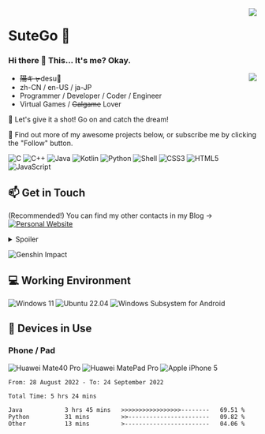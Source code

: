 <img align="right" src="https://github-readme-stats.vercel.app/api?username=G0m1b4ko&show_icons=true&hide_border=true&icon_color=000&title_color=000&include_all_commits_disable=false&custom_title=Meow~&count_private=true">

# SuteGo 🔭

### Hi there 👋 This... It's me? Okay.

<img align="right" src="https://github-readme-stats.vercel.app/api/top-langs?username=G0m1b4ko&hide_border=true&title_color=000&layout=compact">

- ~~陽キャ~~desu🥺 
- zh-CN / en-US / ja-JP
- Programmer / Developer / Coder / Engineer
- Virtual Games / ~~Galgame~~ Lover

💖 Let's give it a shot! Go on and catch the dream!

🤔 Find out more of my awesome projects below, or subscribe me by clicking the "Follow" button.

![C](https://img.shields.io/badge/-C-a8b9cc?style=flat-square&logo=C&logoColor=fff)
![C++](https://img.shields.io/badge/-C%2b%2b-00599c?style=flat-square&logo=C%2b%2b&logoColor=fff)
![Java](https://img.shields.io/badge/-Java-f80000?style=flat-square&logo=oracle&logoColor=fff)
![Kotlin](https://img.shields.io/badge/-Kotlin-7f52ff?style=flat-square&logo=kotlin&logoColor=fff)
![Python](https://img.shields.io/badge/-Python-3776ab?style=flat-square&logo=python&logoColor=fff)
![Shell](https://img.shields.io/badge/-Shell-4eaa25?style=flat-square&logo=gnu%20bash&logoColor=fff)
![CSS3](https://img.shields.io/badge/-CSS3-1572b6?style=flat-square&logo=CSS3&labelColor=1572b6)
![HTML5](https://img.shields.io/badge/-HTML5-e34f26?style=flat-square&logo=HTML5&logoColor=fff)
![JavaScript](https://img.shields.io/badge/-JavaScript-f7df1e?style=flat-square&logo=JavaScript&labelColor=f7df1e&logoColor=000)

## 📫 Get in Touch

(Recommended!) You can find my other contacts in my Blog -> [![Personal Website](https://img.shields.io/badge/-Dadakko-ff6550?style=flat-square&logo=AddThis&logoColor=white&labelColor=ff6550)](https://dadakko.ink/)
<details>
<summary>Spoiler</summary>
 
[![Twitter](https://img.shields.io/twitter/follow/InKy4n?color=1ca0f1&label=%40InKy4n&logo=twitter&logoColor=white&style=flat-square&labelColor=1ca0f1)](https://twitter.com/InKy4n)
[![BiliBili](https://img.shields.io/badge/-だだっこ-00a1d6?style=flat-square&logo=bilibili&logoColor=fff)](https://space.bilibili.com/554582915)
[![Steam](https://img.shields.io/badge/-dadakko-000000?style=flat-square&logo=steam&logoColor=white&labelColor=000000)](https://steamcommunity.com/id/dadakko)
[![E-Mail](https://img.shields.io/badge/-1nKy4@dadakko.ink-168de2?style=flat-square&logo=mail.ru&logoColor=white&labelColor=168de2)](mailto:1nKy4_at_dadakko.ink)
</details>

![Genshin Impact](https://genshin-card.getloli.com/1/299682953.png)

## 💻 Working Environment

![Windows 11](https://img.shields.io/badge/Windows%2011-00adef?style=flat-square&logo=windows&logoColor=ffffff)
![Ubuntu 22.04](https://img.shields.io/badge/Ubuntu%2022.04-dd4814?style=flat-square&logo=ubuntu&logoColor=ffffff)
![Windows Subsystem for Android](https://img.shields.io/badge/Windows%20Subsystem%20for%20Android-3ddc84?style=flat-square&logo=android&logoColor=ffffff)

## 📱 Devices in Use

### Phone / Pad

![Huawei Mate40 Pro](https://img.shields.io/badge/Huawei%20Mate40%20Pro-ff0000?style=flat-square&logo=huawei&logoColor=ffffff)
![Huawei MatePad Pro](https://img.shields.io/badge/Huawei%20MatePad%20Pro-ff0000?style=flat-square&logo=huawei&logoColor=ffffff)
![Apple iPhone 5](https://img.shields.io/badge/Apple%20iPhone%205-a2aaad?style=flat-square&logo=apple&logoColor=ffffff)


<!--START_SECTION:waka-->

```text
From: 28 August 2022 - To: 24 September 2022

Total Time: 5 hrs 24 mins

Java            3 hrs 45 mins   >>>>>>>>>>>>>>>>>--------   69.51 %
Python          31 mins         >>-----------------------   09.82 %
Other           13 mins         >------------------------   04.06 %
```

<!--END_SECTION:waka-->
